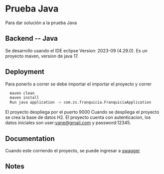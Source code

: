 
# Prueba Java

Para dar solución a la prueba Java 




## Backend -- Java
Se desarrollo usando el IDE eclipse Version: 2023-09 (4.29.0). Es un proyecto maven, version de java 17.
## Deployment
Para ponerlo a correr se debe importar el importar el proyecto y correr

```bash
  maven clean
  maven install
  Run java application -> com.zs.franquicia.FranquiciaApplication
```
El proyecto despliega por el puerto 9000
Cuando se despliega el proyecto se crea la base de datos H2.
El proyecto cuenta con autenticacion, los datos iniciales son user:vane@gmail.com y password:12345.

## Documentation

Cuando este corriendo el proyecto, se puede ingresar a 
[swagger]([http://localhost:9000/swagger-ui/index.html])


## Notes
